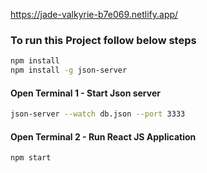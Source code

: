 https://jade-valkyrie-b7e069.netlify.app/
### To run this Project follow below steps
```bash
npm install 
npm install -g json-server
```
#### Open Terminal 1 - Start Json server
```bash
json-server --watch db.json --port 3333
```
#### Open Terminal 2 - Run React JS Application
```bash
npm start
```

